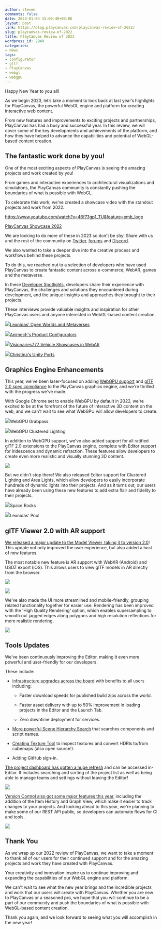 ```yaml
---
author: steven
comments: false
date: 2023-01-04 15:00:49+00:00
layout: post
link: https://blog.playcanvas.com/playcanvas-review-of-2022/
slug: playcanvas-review-of-2022
title: PlayCanvas Review of 2022
wordpress_id: 2949
categories:
- News
tags:
- configurator
- gltf
- PlayCanvas
- webgl
- webgpu
---
```





Happy New Year to you all!







As we begin 2023, let’s take a moment to look back at last year’s highlights for PlayCanvas, the powerful WebGL engine and platform for creating interactive web content.







From new features and improvements to exciting projects and partnerships, PlayCanvas has had a busy and successful year. In this review, we will cover some of the key developments and achievements of the platform, and how they have helped to advance the capabilities and potential of WebGL-based content creation.







## The fantastic work done by you!







One of the most exciting aspects of PlayCanvas is seeing the amazing projects and work created by you!







From games and interactive experiences to architectural visualizations and simulations, the PlayCanvas community is constantly pushing the boundaries of what is possible with WebGL.







To celebrate this work, we've created a showcase video with the standout projects and work from 2022.








https://www.youtube.com/watch?v=46f73gp1_TU&feature=emb_logo


[PlayCanvas Showcase 2022](https://blog.playcanvas.com/our-2022-developer-showreel-is-live/)





We are looking to do more of these in 2023 so don't be shy! Share with us and the rest of the community on [Twitter](https://twitter.com/playcanvas), [forums](https://forum.playcanvas.com/) and [Discord](https://discord.gg/RSaMRzg).







We also wanted to take a deeper dive into the creative process and workflows behind these projects.







To do this, we reached out to a selection of developers who have used PlayCanvas to create fantastic content across e-commerce, WebAR, games and the metaverse.







In these [Developer Spotlights](https://blog.playcanvas.com/category/developer-spotlight/), developers share their experience with PlayCanvas, the challenges and solutions they encountered during development, and the unique insights and approaches they brought to their projects.







These interviews provide valuable insights and inspiration for other PlayCanvas users and anyone interested in WebGL-based content creation.









[![](https://blog.playcanvas.com/wp-content/uploads/2022/11/Leonidas-Developer-Spotlight-4-1-1024x576.jpg)](https://blog.playcanvas.com/wp-content/uploads/2022/11/Leonidas-Developer-Spotlight-4-1.jpg)[Leonidas' Open Worlds and Metaverses](https://blog.playcanvas.com/porting-unreal-scenes-to-browser-with-playcanvas-developer-spotlight-with-leonidas-maliokas/)



[![](https://blog.playcanvas.com/wp-content/uploads/2022/10/FUQKIyNXEAI5aec-1-1024x535.jpg)](https://blog.playcanvas.com/wp-content/uploads/2022/10/FUQKIyNXEAI5aec-1.jpg)[Animech's Product Configurators](https://blog.playcanvas.com/webar-experiences-developer-spotlight-with-animech/)



[![](https://blog.playcanvas.com/wp-content/uploads/2022/10/1.jpg)](https://blog.playcanvas.com/wp-content/uploads/2022/10/1.jpg)[Visionaries777 Vehicle Showcases in WebAR](https://blog.playcanvas.com/webar-experiences-and-playcanvas-developer-spotlight-with-frantz-from-visionaries777/)



[![](https://blog.playcanvas.com/wp-content/uploads/2022/09/banner-1024x536.jpg)](https://blog.playcanvas.com/wp-content/uploads/2022/09/banner.jpg)[Christina's Unity Ports](https://blog.playcanvas.com/porting-from-unity-to-playcanvas-developer-spotlight-with-christina-kaliora/)















## Graphics Engine Enhancements







This year, we've been laser-focused on adding [WebGPU support](https://github.com/playcanvas/engine/issues/3986) and [glTF 2.0 spec compliance](https://blog.playcanvas.com/playcanvas-releases-gltf-viewer-2-0/) to the PlayCanvas graphics engine, and we're thrilled with the progress we've made.







With Google Chrome set to enable WebGPU by default in 2023, we're excited to be at the forefront of the future of interactive 3D content on the web, and we can't wait to see what WebGPU will allow developers to create.






[![](https://blog.playcanvas.com/wp-content/uploads/2023/01/webgpu-grabpass.gif)](https://blog.playcanvas.com/wp-content/uploads/2023/01/webgpu-grabpass.gif)WebGPU Grabpass



[![](https://blog.playcanvas.com/wp-content/uploads/2023/01/webgpu-clustered-lighting.gif)](https://blog.playcanvas.com/wp-content/uploads/2023/01/webgpu-clustered-lighting.gif)WebGPU Clustered Lighting






In addition to WebGPU support, we've also added support for all ratified glTF 2.0 extensions to the PlayCanvas engine, complete with Editor support for iridescence and dynamic refraction. These features allow developers to create even more realistic and visually stunning 3D content.





[![](https://blog.playcanvas.com/wp-content/uploads/2023/01/glTF-2.0-materials-1024x576.jpg)](https://playcanvas.github.io/#/graphics/asset-viewer)





But we didn't stop there! We also released Editor support for Clustered Lighting and Area Lights, which allow developers to easily incorporate hundreds of dynamic lights into their projects. And as it turns out, our users have already been using these new features to add extra flair and fidelity to their projects.






[![](https://blog.playcanvas.com/wp-content/uploads/2023/01/space-rocks-clustered-lighting.gif)](https://blog.playcanvas.com/wp-content/uploads/2023/01/space-rocks-clustered-lighting.gif)Space Rocks



[![](https://blog.playcanvas.com/wp-content/uploads/2022/05/Kapture-2022-05-24-at-12.09.11.gif)](https://blog.playcanvas.com/wp-content/uploads/2022/05/Kapture-2022-05-24-at-12.09.11.gif)Leonidas' Pool












## glTF Viewer 2.0 with AR support







[We released a major update to the Model Viewer, taking it to version 2.0](https://blog.playcanvas.com/gltf-viewer-arrives-on-mobile-with-ar-support/)! This update not only improved the user experience, but also added a host of new features.







The most notable new feature is AR support with WebXR (Android) and USDZ export (iOS). This allows users to view glTF models in AR directly from the browser.






[![](https://blog.playcanvas.com/wp-content/uploads/2022/10/ezgif.com-gif-maker.gif)](https://blog.playcanvas.com/wp-content/uploads/2022/10/ezgif.com-gif-maker.gif)



[![](https://blog.playcanvas.com/wp-content/uploads/2022/10/ezgif.com-gif-maker-5.gif)](https://blog.playcanvas.com/wp-content/uploads/2022/10/ezgif.com-gif-maker-5.gif)






We've also made the UI more streamlined and mobile-friendly, grouping related functionality together for easier use. Rendering has been improved with the 'High Quality Rendering' option, which enables supersampling to smooth out jagged edges along polygons and high resolution reflections for more realistic rendering.





[![](https://blog.playcanvas.com/wp-content/uploads/2023/01/PlayCanvas-glTF-Model-Viewer-1024x574.jpg)](https://blog.playcanvas.com/wp-content/uploads/2023/01/PlayCanvas-glTF-Model-Viewer.jpg)











## Tools Updates







We've been continuously improving the Editor, making it even more powerful and user-friendly for our developers.







These include:









  * [Infrastructure upgrades across the board](https://eng.snap.com/playcanvas-backend-infrastructure) with benefits to all users including:


    * Faster download speeds for published build zips across the world.





    * Faster asset delivery with up to 50% improvement in loading projects in the Editor and the Launch Tab.





    * Zero downtime deployment for services.








  * [More powerful Scene Hierarchy Search](https://github.com/playcanvas/editor/releases/tag/v1.21.81) that searches components and script names.





  * [Creating Texture Tool](https://github.com/playcanvas/editor/releases/tag/v1.21.61) to inspect textures and convert HDRIs to/from cubemaps (also open source!).





  * Adding GitHub sign-in.







[The project dashboard has gotten a huge refresh](https://github.com/playcanvas/editor/releases/tag/v1.21.82) and can be accessed in-Editor. It includes searching and sorting of the project list as well as being able to manage teams and settings without leaving the Editor!





[![](https://blog.playcanvas.com/wp-content/uploads/2023/01/New-Editor-Dashboard-1024x523.png)](https://blog.playcanvas.com/wp-content/uploads/2023/01/New-Editor-Dashboard.png)





[Version Control also got some major features this year](https://github.com/playcanvas/editor/releases/tag/v1.21.30), including the addition of the Item History and Graph View, which make it easier to track changes to your projects. And looking ahead to this year, we're planning to make some of our REST API public, so developers can automate flows for CI and tools.





[![](https://blog.playcanvas.com/wp-content/uploads/2023/01/Version-Control-Item-History-3.gif)](https://blog.playcanvas.com/wp-content/uploads/2023/01/Version-Control-Item-History-3.gif)











## Thank You







As we wrap up our 2022 review of PlayCanvas, we want to take a moment to thank all of our users for their continued support and for the amazing projects and work they have created with PlayCanvas.







Your creativity and innovation inspire us to continue improving and expanding the capabilities of our WebGL engine and platform.







We can't wait to see what the new year brings and the incredible projects and work that our users will create with PlayCanvas. Whether you are new to PlayCanvas or a seasoned pro, we hope that you will continue to be a part of our community and push the boundaries of what is possible with WebGL-based content creation.







Thank you again, and we look forward to seeing what you will accomplish in the new year!



